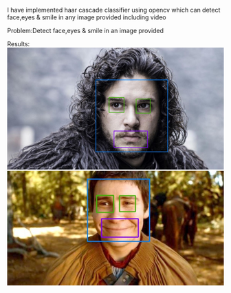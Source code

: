 I have implemented haar cascade classifier using opencv which can detect face,eyes & smile  in any image provided including video
 
Problem:Detect face,eyes & smile in an image provided

Results:
![](jonsnowfacedetection.jpg)
![](podrickfacedetection.jpg)
